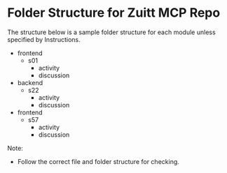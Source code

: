 # Folder Structure for Zuitt MCP Repo 

The structure below is a sample folder structure for each module unless specified by Instructions.

- frontend
    - s01
        - activity
        - discussion
- backend
    - s22
        - activity
        - discussion
- frontend
    - s57
        - activity
        - discussion


Note: 
- Follow the correct file and folder structure for checking.